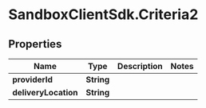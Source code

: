 # SandboxClientSdk.Criteria2

## Properties
Name | Type | Description | Notes
------------ | ------------- | ------------- | -------------
**providerId** | **String** |  | 
**deliveryLocation** | **String** |  | 
